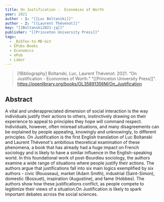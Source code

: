 ```yaml
---
title: On Justification -  Economies of Worth
year: 2021
author - 1: "[[Luc Boltanski]]"
author - 2: "[[Laurent Thévenot]]"
key: "[[Boltanski2021-jq]]"
publisher: "[[Princeton University Press]]"
tags:
  - _BibTex-to-MD-Git
  - EPubs-Books
  - Economics
  - ePub
  - Labor
---
```


> [!Bibliography]
> Boltanski, Luc, Laurent Thévenot. 2021. “On Justification -  Economies of Worth.” "[[Princeton University Press]]". https://openlibrary.org/books/OL35891356M/On_Justification

## Abstract
A vital and underappreciated dimension of social interaction is the way individuals justify their actions to others, instinctively drawing on their experience to appeal to principles they hope will command respect. Individuals, however, often misread situations, and many disagreements can be explained by people appealing, knowingly and unknowingly, to different principles. On Justification is the first English translation of Luc Boltanski and Laurent Thévenot's ambitious theoretical examination of these phenomena, a book that has already had a huge impact on French sociology and is likely to have a similar influence in the English-speaking world. In this foundational work of post-Bourdieu sociology, the authors examine a wide range of situations where people justify their actions. The authors argue that justifications fall into six main logics exemplified by six authors -  civic (Rousseau), market (Adam Smith), industrial (Saint-Simon), domestic (Bossuet), inspiration (Augustine), and fame (Hobbes). The authors show how these justifications conflict, as people compete to legitimize their views of a situation.On Justification is likely to spark important debates across the social sciences.